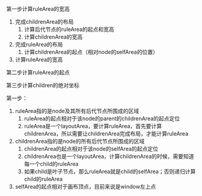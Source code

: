 第一步计算ruleArea的宽高

1. 完成childrenArea的布局
   1. 计算后代节点的ruleArea的起点和宽高
   2. 计算childrenArea的宽高
2. 完成ruleArea的布局
   1. 计算childrenArea的起点（相对node的selfArea的位置）
3. 计算ruleArea的宽高

第二步计算ruleArea的起点

第三步计算children的绝对坐标



第一步：

1. ruleArea指的是node及其所有后代节点所围成的区域
   1. ruleArea的起点相对于该node的parent的childrenArea的起点定位
   2. ruleArea是一个layoutArea，要计算ruleArea，首先要计算childrenArea，所以需要让childrenArea完成布局，才能计算ruleArea
2. childrenArea指的是node的所有后代节点所围成的区域
   1. childrenArea的起点相对于该node的selfArea的起点定位
   2. childrenArea也是一个layoutArea，计算childrenArea的时候，需要知道每一个child的ruleArea
   3. 如果child是叶子节点，那么ruleArea就是child的selfArea；否则递归计算child的ruleArea
3. selfArea的起点相对于画布顶点，目前来说是window左上点









